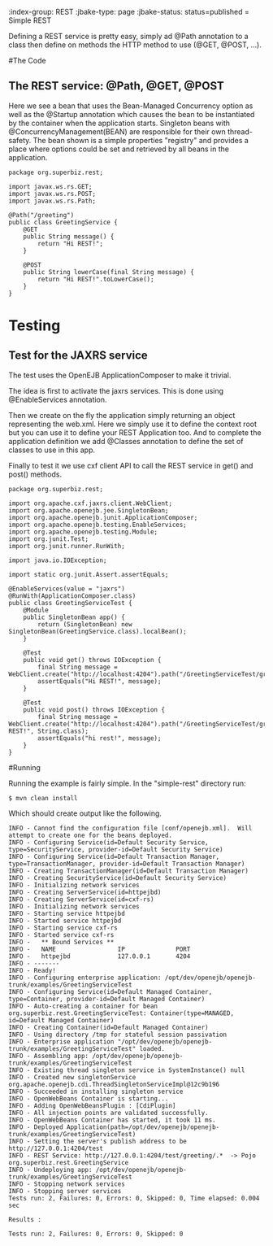 :index-group:  REST
:jbake-type: page
:jbake-status: status=published
= Simple REST


Defining a REST service is pretty easy, simply ad @Path annotation to a class then define on methods
the HTTP method to use (@GET, @POST, ...).

#The Code

## The REST service: @Path, @GET, @POST

Here we see a bean that uses the Bean-Managed Concurrency option as well as the @Startup annotation which causes the bean to be instantiated by the container when the application starts. Singleton beans with @ConcurrencyManagement(BEAN) are responsible for their own thread-safety. The bean shown is a simple properties "registry" and provides a place where options could be set and retrieved by all beans in the application.

    package org.superbiz.rest;

    import javax.ws.rs.GET;
    import javax.ws.rs.POST;
    import javax.ws.rs.Path;

    @Path("/greeting")
    public class GreetingService {
        @GET
        public String message() {
            return "Hi REST!";
        }

        @POST
        public String lowerCase(final String message) {
            return "Hi REST!".toLowerCase();
        }
    }

# Testing

## Test for the JAXRS service

The test uses the OpenEJB ApplicationComposer to make it trivial.

The idea is first to activate the jaxrs services. This is done using @EnableServices annotation.

Then we create on the fly the application simply returning an object representing the web.xml. Here we simply
use it to define the context root but you can use it to define your REST Application too. And to complete the
application definition we add @Classes annotation to define the set of classes to use in this app.

Finally to test it we use cxf client API to call the REST service in get() and post() methods.

    package org.superbiz.rest;

    import org.apache.cxf.jaxrs.client.WebClient;
    import org.apache.openejb.jee.SingletonBean;
    import org.apache.openejb.junit.ApplicationComposer;
    import org.apache.openejb.testing.EnableServices;
    import org.apache.openejb.testing.Module;
    import org.junit.Test;
    import org.junit.runner.RunWith;

    import java.io.IOException;

    import static org.junit.Assert.assertEquals;

    @EnableServices(value = "jaxrs")
    @RunWith(ApplicationComposer.class)
    public class GreetingServiceTest {
        @Module
        public SingletonBean app() {
            return (SingletonBean) new SingletonBean(GreetingService.class).localBean();
        }

        @Test
        public void get() throws IOException {
            final String message = WebClient.create("http://localhost:4204").path("/GreetingServiceTest/greeting/").get(String.class);
            assertEquals("Hi REST!", message);
        }

        @Test
        public void post() throws IOException {
            final String message = WebClient.create("http://localhost:4204").path("/GreetingServiceTest/greeting/").post("Hi REST!", String.class);
            assertEquals("hi rest!", message);
        }
    }

#Running

Running the example is fairly simple. In the "simple-rest" directory run:

    $ mvn clean install

Which should create output like the following.

    INFO - Cannot find the configuration file [conf/openejb.xml].  Will attempt to create one for the beans deployed.
    INFO - Configuring Service(id=Default Security Service, type=SecurityService, provider-id=Default Security Service)
    INFO - Configuring Service(id=Default Transaction Manager, type=TransactionManager, provider-id=Default Transaction Manager)
    INFO - Creating TransactionManager(id=Default Transaction Manager)
    INFO - Creating SecurityService(id=Default Security Service)
    INFO - Initializing network services
    INFO - Creating ServerService(id=httpejbd)
    INFO - Creating ServerService(id=cxf-rs)
    INFO - Initializing network services
    INFO - Starting service httpejbd
    INFO - Started service httpejbd
    INFO - Starting service cxf-rs
    INFO - Started service cxf-rs
    INFO -   ** Bound Services **
    INFO -   NAME                 IP              PORT
    INFO -   httpejbd             127.0.0.1       4204
    INFO - -------
    INFO - Ready!
    INFO - Configuring enterprise application: /opt/dev/openejb/openejb-trunk/examples/GreetingServiceTest
    INFO - Configuring Service(id=Default Managed Container, type=Container, provider-id=Default Managed Container)
    INFO - Auto-creating a container for bean org.superbiz.rest.GreetingServiceTest: Container(type=MANAGED, id=Default Managed Container)
    INFO - Creating Container(id=Default Managed Container)
    INFO - Using directory /tmp for stateful session passivation
    INFO - Enterprise application "/opt/dev/openejb/openejb-trunk/examples/GreetingServiceTest" loaded.
    INFO - Assembling app: /opt/dev/openejb/openejb-trunk/examples/GreetingServiceTest
    INFO - Existing thread singleton service in SystemInstance() null
    INFO - Created new singletonService org.apache.openejb.cdi.ThreadSingletonServiceImpl@12c9b196
    INFO - Succeeded in installing singleton service
    INFO - OpenWebBeans Container is starting...
    INFO - Adding OpenWebBeansPlugin : [CdiPlugin]
    INFO - All injection points are validated successfully.
    INFO - OpenWebBeans Container has started, it took 11 ms.
    INFO - Deployed Application(path=/opt/dev/openejb/openejb-trunk/examples/GreetingServiceTest)
    INFO - Setting the server's publish address to be http://127.0.0.1:4204/test
    INFO - REST Service: http://127.0.0.1:4204/test/greeting/.*  -> Pojo org.superbiz.rest.GreetingService
    INFO - Undeploying app: /opt/dev/openejb/openejb-trunk/examples/GreetingServiceTest
    INFO - Stopping network services
    INFO - Stopping server services
    Tests run: 2, Failures: 0, Errors: 0, Skipped: 0, Time elapsed: 0.004 sec

    Results :

    Tests run: 2, Failures: 0, Errors: 0, Skipped: 0

